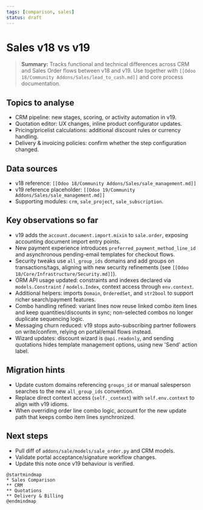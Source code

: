 ```yaml
---
tags: [comparison, sales]
status: draft
---
```

# Sales v18 vs v19

> **Summary:** Tracks functional and technical differences across CRM and Sales Order flows between v18 and v19. Use together with `[[Odoo 18/Community Addons/Sales/lead_to_cash.md]]` and core process documentation.

## Topics to analyse
- CRM pipeline: new stages, scoring, or activity automation in v19.
- Quotation editor: UX changes, inline product configurator updates.
- Pricing/pricelist calculations: additional discount rules or currency handling.
- Delivery & invoicing policies: confirm whether the step configuration changed.

## Data sources
- v18 reference: `[[Odoo 18/Community Addons/Sales/sale_management.md]]`
- v19 reference placeholder: `[[Odoo 19/Community Addons/Sales/sale_management.md]]`
- Supporting modules: `crm`, `sale_project`, `sale_subscription`.

## Key observations so far
- v19 adds the `account.document.import.mixin` to `sale.order`, exposing accounting document import entry points.
- New payment experience introduces `preferred_payment_method_line_id` and asynchronous pending-email templates for checkout flows.
- Security tweaks use `all_group_ids` domains and add groups on transactions/tags, aligning with new security refinements (see `[[Odoo 18/Core/Infrastructure/Security.md]]`).
- ORM API usage updated: constraints and indexes declared via `models.Constraint` / `models.Index`, context access through `env.context`.
- Additional helpers: imports `Domain`, `OrderedSet`, and `str2bool` to support richer search/payment features.
- Combo handling refined: variant lines now reuse linked combo item lines and keep quantities/discounts in sync; non-selected combos no longer duplicate sequencing logic.
- Messaging churn reduced: v19 stops auto-subscribing partner followers on write/confirm, relying on portal/email flows instead.
- Wizard updates: discount wizard is `@api.readonly`, and sending quotations hides template management options, using new 'Send' action label.

## Migration hints
- Update custom domains referencing `groups_id` or manual salesperson searches to the new `all_group_ids` convention.
- Replace direct context access (`self._context`) with `self.env.context` to align with v19 idioms.
- When overriding order line combo logic, account for the new update path that keeps combo item lines synchronized.

## Next steps
- Pull diff of `addons/sale/models/sale_order.py` and CRM models.
- Validate portal acceptance/signature workflow changes.
- Update this note once v19 behaviour is verified.

```plantuml
@startmindmap
* Sales Comparison
** CRM
** Quotations
** Delivery & Billing
@endmindmap
```
